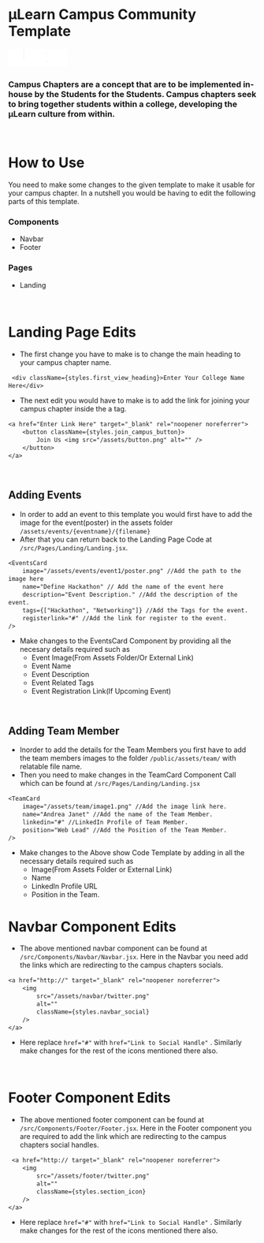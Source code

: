 # µLearn Campus Community Template

![Logo](public/assets/navbar/logo.png)

### Campus Chapters are a concept that are to be implemented in-house by the Students for the Students. Campus chapters seek to bring together students within a college, developing the μLearn culture from within.

<br/>

# How to Use
You need to make some changes to the given template to make it usable for your campus chapter. In a nutshell you would be having to edit the following parts of this template.

### Components
- Navbar
- Footer

### Pages
- Landing

<br/>

# Landing Page Edits

- The first change you have to make is to change the main heading to your campus chapter name.
```
 <div className={styles.first_view_heading}>Enter Your College Name Here</div>
```
- The next edit you would have to make is to add the link for joining your campus chapter inside the a tag.
```
<a href="Enter Link Here" target="_blank" rel="noopener noreferrer">
    <button className={styles.join_campus_button}>
        Join Us <img src="/assets/button.png" alt="" />
    </button>
</a>

```
<br/>

## Adding Events
- In order to add an event to this template you would first have to add the image for the event(poster) in the assets folder `/assets/events/{eventname}/{filename}`
- After that you can return back to the Landing Page Code at `/src/Pages/Landing/Landing.jsx`. 
```
<EventsCard
    image="/assets/events/event1/poster.png" //Add the path to the image here
    name="Define Hackathon" // Add the name of the event here
    description="Event Description." //Add the description of the event.
    tags={["Hackathon", "Networking"]} //Add the Tags for the event.
    registerlink="#" //Add the link for register to the event.
/>
```
- Make changes to the EventsCard Component by providing all the necesary details required such as
    - Event Image(From Assets Folder/Or External Link)
    - Event Name
    - Event Description
    - Event Related Tags
    - Event Registration Link(If Upcoming Event)

<br/>

## Adding Team Member
- Inorder to add the details for the Team Members you first have to add the team members images to the folder `/public/assets/team/` with relatable file name.
- Then you need to make changes in the TeamCard Component Call which can be found at `/src/Pages/Landing/Landing.jsx`
```
<TeamCard
    image="/assets/team/image1.png" //Add the image link here.
    name="Andrea Janet" //Add the name of the Team Member.
    linkedin="#" //LinkedIn Profile of Team Member.
    position="Web Lead" //Add the Position of the Team Member.
/>
```
- Make changes to the Above show Code Template by adding in all the necessary details required such as
    - Image(From Assets Folder or External Link)
    - Name
    - LinkedIn Profile URL
    - Position in the Team.


# Navbar Component Edits
- The above mentioned navbar component can be found at `/src/Components/Navbar/Navbar.jsx`. Here in the Navbar you need add the links which are redirecting to the campus chapters socials.
```
<a href="http://" target="_blank" rel="noopener noreferrer">
    <img
        src="/assets/navbar/twitter.png"
        alt=""
        className={styles.navbar_social}
    />
</a>
```

- Here replace `href="#"` with `href="Link to Social Handle"` . Similarly make changes for the rest of the icons mentioned there also.

<br/>

# Footer Component Edits
- The above mentioned footer component can be found at `/src/Components/Footer/Footer.jsx`. Here in the Footer component you are required to add the link which are 
redirecting to the campus chapters social handles.
```
 <a href="http:// target="_blank" rel="noopener noreferrer">
    <img
        src="/assets/footer/twitter.png"
        alt=""
        className={styles.section_icon}
    />
</a>
```
- Here replace `href="#"` with `href="Link to Social Handle"` . Similarly make changes for the rest of the icons mentioned there also.
